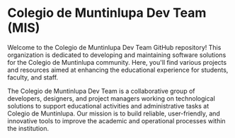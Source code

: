 # Colegio de Muntinlupa Dev Team (MIS)
  Welcome to the Colegio de Muntinlupa Dev Team GitHub repository! This organization is dedicated to developing and maintaining software solutions for the Colegio de Muntinlupa community. Here, you'll find various projects and resources aimed at enhancing the educational experience for students, faculty, and staff.

  The Colegio de Muntinlupa Dev Team is a collaborative group of developers, designers, and project managers working on technological solutions to support educational activities and administrative tasks at Colegio de Muntinlupa. Our mission is to build reliable, user-friendly, and innovative tools to improve the academic and operational processes within the institution.
